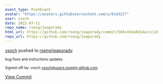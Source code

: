 ```yaml
---
event_type: PushEvent
avatar: "https://avatars.githubusercontent.com/u/814322?"
user: vsoch
date: 2022-07-11
repo_name: rseng/jeaporady
html_url: https://github.com/rseng/jeaporady/commit/504c45da8d14accc120c54af50eb1525ac895411
repo_url: https://github.com/rseng/jeaporady
---
```


<a href='https://github.com/vsoch' target='_blank'>vsoch</a> pushed to <a href='https://github.com/rseng/jeaporady' target='_blank'>rseng/jeaporady</a>

<small>bug fixes and instructions updates

Signed-off-by: vsoch <vsoch@users.noreply.github.com></small>

<a href='https://github.com/rseng/jeaporady/commit/504c45da8d14accc120c54af50eb1525ac895411' target='_blank'>View Commit</a>